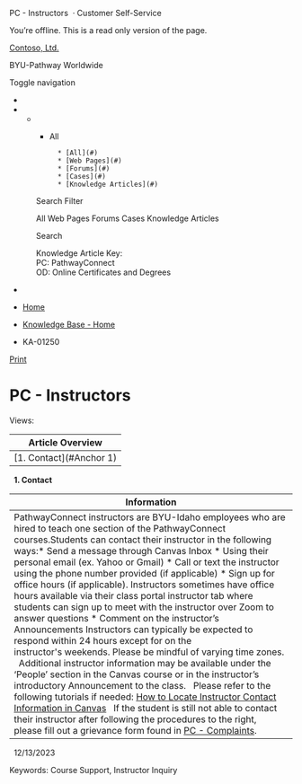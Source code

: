 





 
 PC \- Instructors
  · Customer Self\-Service













You’re offline. This is a read only version of the page.






[Contoso, Ltd.](~/ "Contoso, Ltd.")


BYU\-Pathway Worldwide




Toggle navigation







* 
* + - All
		
		
			* [All](#)
			* [Web Pages](#)
			* [Forums](#)
			* [Cases](#)
			* [Knowledge Articles](#)
	
	Search Filter
	
	All
	Web Pages
	Forums
	Cases
	Knowledge Articles
	
	
	 Search
	 
	
	
	
	
	
	
	
	
	Knowledge Article Key:  
	PC: PathwayConnect  
	OD: Online Certificates and Degrees
* 















* [Home](/)
* [Knowledge Base \- Home](/knowledgebase/)
* KA\-01250






 [Print](javascript:window.print())



PC \- Instructors
=================














Views: 





| **Article Overview** |
| --- |
| [1\. Contact](#Anchor 1) |


 
**1\. Contact**


| **Information** |
| --- |
| PathwayConnect instructors are BYU\-Idaho employees who are hired to teach one section of the PathwayConnect courses.Students can contact their instructor in the following ways:* Send a message through Canvas Inbox * Using their personal email (ex. Yahoo or Gmail) * Call or text the instructor using the phone number provided (if applicable) * Sign up for office hours (if applicable). Instructors sometimes have office hours available via their class portal instructor tab where students can sign up to meet with the instructor over Zoom to answer questions * Comment on the instructor’s Announcements  Instructors can typically be expected to respond within 24 hours except for on the instructor's weekends. Please be mindful of varying time zones.   Additional instructor information may be available under the ‘People’ section in the Canvas course or in the instructor’s introductory Announcement to the class.   Please refer to the following tutorials if needed: [How to Locate Instructor Contact Information in Canvas](https://drive.google.com/file/d/1H9oZCBjYr54Hac72q0LY6gHt0M7sEws1/view?usp=sharing)   If the student is still not able to contact their instructor after following the procedures to the right, please fill out a grievance form found in [PC \- Complaints](https://pathway-missionary.powerappsportals.com/knowledgebase/article/KA-01158/en-us). |


 
12/13/2023





Keywords: Course Support, Instructor Inquiry
































